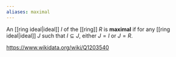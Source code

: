 ```yaml
---
aliases: maximal
---
```

An [[ring ideal|ideal]] $I$ of the [[ring]] $R$ is **maximal** if for any [[ring ideal|ideal]] $J$ such that $I\subseteq J$, either $J=I$ or $J=R$. 

https://www.wikidata.org/wiki/Q1203540